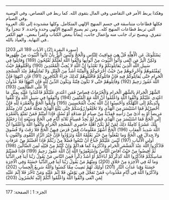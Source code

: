 ------------------------------------------------------------------------

وهكذا يربط الأمر في التقاضي وفي المال بتقوى الله. كما ربط في القصاص، وفي
الوصية وفي الصيام.  
فكلها قطاعات متناسقة في جسم المنهج الإلهي المتكامل. وكلها مشدودة إلى تلك
العروة التي تربط قطاعات المنهج كله.. ومن ثم يصبح المنهج الإلهي وحدة
واحدة. لا تتجزأ ولا تتفرق. ويصبح ترك جانب منه وإعمال جانب، إيماناً ببعض
الكتاب وكفراً ببعض.. فهو الكفر في النهاية. والعياذ بالله..  
  
\[سورة البقرة (2) : الآيات 189 الى 203\]  
يَسْئَلُونَكَ عَنِ الْأَهِلَّةِ قُلْ هِيَ مَواقِيتُ لِلنَّاسِ وَالْحَجِّ وَلَيْسَ الْبِرُّ بِأَنْ تَأْتُوا الْبُيُوتَ مِنْ
ظُهُورِها وَلكِنَّ الْبِرَّ مَنِ اتَّقى وَأْتُوا الْبُيُوتَ مِنْ أَبْوابِها وَاتَّقُوا اللَّهَ لَعَلَّكُمْ
تُفْلِحُونَ (189) وَقاتِلُوا فِي سَبِيلِ اللَّهِ الَّذِينَ يُقاتِلُونَكُمْ وَلا تَعْتَدُوا إِنَّ اللَّهَ لا
يُحِبُّ الْمُعْتَدِينَ (190) وَاقْتُلُوهُمْ حَيْثُ ثَقِفْتُمُوهُمْ وَأَخْرِجُوهُمْ مِنْ حَيْثُ أَخْرَجُوكُمْ وَالْفِتْنَةُ
أَشَدُّ مِنَ الْقَتْلِ وَلا تُقاتِلُوهُمْ عِنْدَ الْمَسْجِدِ الْحَرامِ حَتَّى يُقاتِلُوكُمْ فِيهِ فَإِنْ قاتَلُوكُمْ
فَاقْتُلُوهُمْ كَذلِكَ جَزاءُ الْكافِرِينَ (191) فَإِنِ انْتَهَوْا فَإِنَّ اللَّهَ غَفُورٌ رَحِيمٌ (192)
وَقاتِلُوهُمْ حَتَّى لا تَكُونَ فِتْنَةٌ وَيَكُونَ الدِّينُ لِلَّهِ فَإِنِ انْتَهَوْا فَلا عُدْوانَ إِلاَّ عَلَى
الظَّالِمِينَ (193)  
الشَّهْرُ الْحَرامُ بِالشَّهْرِ الْحَرامِ وَالْحُرُماتُ قِصاصٌ فَمَنِ اعْتَدى عَلَيْكُمْ فَاعْتَدُوا عَلَيْهِ
بِمِثْلِ مَا اعْتَدى عَلَيْكُمْ وَاتَّقُوا اللَّهَ وَاعْلَمُوا أَنَّ اللَّهَ مَعَ الْمُتَّقِينَ (194) وَأَنْفِقُوا
فِي سَبِيلِ اللَّهِ وَلا تُلْقُوا بِأَيْدِيكُمْ إِلَى التَّهْلُكَةِ وَأَحْسِنُوا إِنَّ اللَّهَ يُحِبُّ الْمُحْسِنِينَ
(195) وَأَتِمُّوا الْحَجَّ وَالْعُمْرَةَ لِلَّهِ فَإِنْ أُحْصِرْتُمْ فَمَا اسْتَيْسَرَ مِنَ الْهَدْيِ وَلا تَحْلِقُوا
رُؤُسَكُمْ حَتَّى يَبْلُغَ الْهَدْيُ مَحِلَّهُ فَمَنْ كانَ مِنْكُمْ مَرِيضاً أَوْ بِهِ أَذىً مِنْ رَأْسِهِ فَفِدْيَةٌ مِنْ
صِيامٍ أَوْ صَدَقَةٍ أَوْ نُسُكٍ فَإِذا أَمِنْتُمْ فَمَنْ تَمَتَّعَ بِالْعُمْرَةِ إِلَى الْحَجِّ فَمَا اسْتَيْسَرَ مِنَ
الْهَدْيِ فَمَنْ لَمْ يَجِدْ فَصِيامُ ثَلاثَةِ أَيَّامٍ فِي الْحَجِّ وَسَبْعَةٍ إِذا رَجَعْتُمْ تِلْكَ عَشَرَةٌ كامِلَةٌ
ذلِكَ لِمَنْ لَمْ يَكُنْ أَهْلُهُ حاضِرِي الْمَسْجِدِ الْحَرامِ وَاتَّقُوا اللَّهَ وَاعْلَمُوا أَنَّ اللَّهَ شَدِيدُ
الْعِقابِ (196) الْحَجُّ أَشْهُرٌ مَعْلُوماتٌ فَمَنْ فَرَضَ فِيهِنَّ الْحَجَّ فَلا رَفَثَ وَلا فُسُوقَ وَلا
جِدالَ فِي الْحَجِّ وَما تَفْعَلُوا مِنْ خَيْرٍ يَعْلَمْهُ اللَّهُ وَتَزَوَّدُوا فَإِنَّ خَيْرَ الزَّادِ التَّقْوى
وَاتَّقُونِ يا أُولِي الْأَلْبابِ (197) لَيْسَ عَلَيْكُمْ جُناحٌ أَنْ تَبْتَغُوا فَضْلاً مِنْ رَبِّكُمْ فَإِذا
أَفَضْتُمْ مِنْ عَرَفاتٍ فَاذْكُرُوا اللَّهَ عِنْدَ الْمَشْعَرِ الْحَرامِ وَاذْكُرُوهُ كَما هَداكُمْ وَإِنْ كُنْتُمْ
مِنْ قَبْلِهِ لَمِنَ الضَّالِّينَ (198)  
ثُمَّ أَفِيضُوا مِنْ حَيْثُ أَفاضَ النَّاسُ وَاسْتَغْفِرُوا اللَّهَ إِنَّ اللَّهَ غَفُورٌ رَحِيمٌ (199) فَإِذا
قَضَيْتُمْ مَناسِكَكُمْ فَاذْكُرُوا اللَّهَ كَذِكْرِكُمْ آباءَكُمْ أَوْ أَشَدَّ ذِكْراً فَمِنَ النَّاسِ مَنْ يَقُولُ
رَبَّنا آتِنا فِي الدُّنْيا وَما لَهُ فِي الْآخِرَةِ مِنْ خَلاقٍ (200) وَمِنْهُمْ مَنْ يَقُولُ رَبَّنا
آتِنا فِي الدُّنْيا حَسَنَةً وَفِي الْآخِرَةِ حَسَنَةً وَقِنا عَذابَ النَّارِ (201) أُولئِكَ لَهُمْ نَصِيبٌ
مِمَّا كَسَبُوا وَاللَّهُ سَرِيعُ الْحِسابِ (202) وَاذْكُرُوا اللَّهَ فِي أَيَّامٍ مَعْدُوداتٍ فَمَنْ تَعَجَّلَ
فِي يَوْمَيْنِ فَلا إِثْمَ عَلَيْهِ وَمَنْ تَأَخَّرَ فَلا إِثْمَ عَلَيْهِ لِمَنِ اتَّقى وَاتَّقُوا اللَّهَ وَاعْلَمُوا
أَنَّكُمْ إِلَيْهِ تُحْشَرُونَ (203)

------------------------------------------------------------------------

الجزء: 1 ¦ الصفحة: 177
